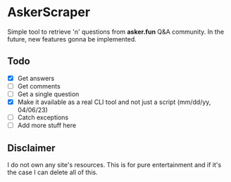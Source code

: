 # AskerScraper
Simple tool to retrieve 'n' questions from **asker.fun** Q&A community. In the future, new features gonna be implemented.

## Todo
 - [X] Get answers
 - [ ] Get comments
 - [ ] Get a single question
 - [X] Make it available as a real CLI tool and not just a script (mm/dd/yy, 04/06/23)
 - [ ] Catch exceptions
 - [ ] Add more stuff here 

## Disclaimer
I do not own any site's resources. This is for pure entertainment and if it's the case I can delete all of this.
